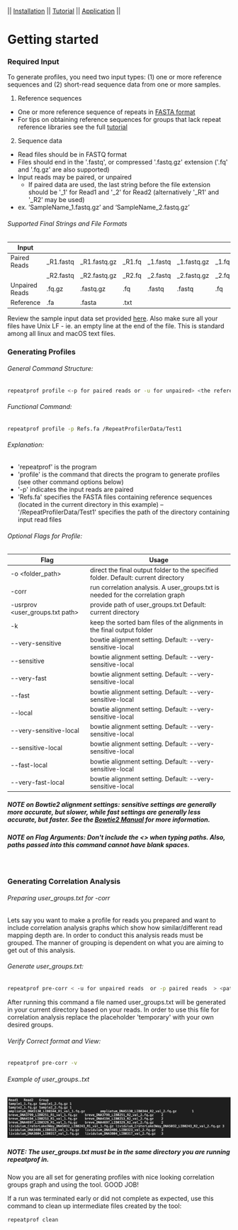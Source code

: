 || [Installation](readme.md) ||  [Tutorial](tutorial.md) ||  [Application](uses.md) || 

# Getting started

### Required Input

To generate profiles, you need two input types: (1) one or more reference sequences and (2) short-read sequence data from one or more samples.

1. Reference sequences
  - One or more reference sequence of repeats in [FASTA format]
  - For tips on obtaining reference sequences for groups that lack repeat reference libraries see the full [tutorial](tutorial.md)

2. Sequence data
  - Read files should be in FASTQ format
  - Files should end in the '.fastq', or compressed '.fastq.gz' extension ('.fq' and '.fq.gz' are also supported)
  - Input reads may be paired, or unpaired 
    - If paired data are used, the last string before the file extension should be '_1' for Read1 and '_2' for Read2 (alternatively '_R1' and '_R2' may be used)
  - ex. ‘SampleName_1.fastq.gz’ and ‘SampleName_2.fastq.gz’
  
###### Supported Final Strings and File Formats

|  Input |   |   |   |   |   |   |   |
|---|---|---|---|---|---|---|---|
| Paired Reads   | _R1.fastq | _R1.fastq.gz | _R1.fq | _1.fastq | _1.fastq.gz | _1.fq | _1.fq.gz |   
|                | _R2.fastq | _R2.fastq.gz | _R2.fq | _2.fastq | _2.fastq.gz | _2.fq | _2.fq.gz |   
| Unpaired Reads | .fq.gz    | .fastq.gz    | .fq    | .fastq   | .fastq      | .fq   | .fq.gz   |   
| Reference      | .fa       | .fasta       | .txt   |          |             |       |          |                

Review the sample input data set provided [here]. Also make sure all your files have Unix LF - ie. an empty line at the end of the file. This is standard among all linux and macOS text files.


### Generating Profiles

###### General Command Structure:
```sh
repeatprof profile <-p for paired reads or -u for unpaired> <the reference sequence path > <path of the folder containing reads> [optional flags]
```

###### Functional Command:
```sh
repeatprof profile -p Refs.fa /RepeatProfilerData/Test1
```

###### Explanation:
- 'repeatprof' is the program
- 'profile' is the command that directs the program to generate profiles (see other command options below)
- '-p' indicates the input reads are paired
- 'Refs.fa' specifies the FASTA files containing reference sequences (located in the current directory in this example)
– '/RepeatProfilerData/Test1' specifies the path of the directory containing input read files


###### Optional Flags for Profile:

| Flag| Usage |
|-------------------------------------|---|
| -o <folder_path>                    | direct the final output folder to the specified folder. Default: current directory |
| -corr                               | run correlation analysis. A user_groups.txt is needed for the correlation graph   |
| -usrprov <user_groups.txt path>   | provide path of user_groups.txt Default: current directory                          |
| -k                                  | keep the sorted bam files of the alignments in the final output folder             |
| --very-sensitive                    | bowtie alignment setting. Default: --very-sensitive-local                          |
| --sensitive                         | bowtie alignment setting. Default: --very-sensitive-local                          |
| --very-fast                         | bowtie alignment setting. Default: --very-sensitive-local                          |
| --fast                              | bowtie alignment setting. Default: --very-sensitive-local                          |
| --local                             | bowtie alignment setting. Default: --very-sensitive-local                          |
| --very-sensitive-local              | bowtie alignment setting. Default: --very-sensitive-local                          |
| --sensitive-local                   | bowtie alignment setting. Default: --very-sensitive-local                          |
| --fast-local                        | bowtie alignment setting. Default: --very-sensitive-local                          |
| --very-fast-local                   | bowtie alignment setting. Default: --very-sensitive-local                          |

##### NOTE on Bowtie2 alignment settings: sensitive settings are generally more accurate, but slower, while fast settings are generally less accurate, but faster. See the [Bowtie2 Manual] for more information.

##### NOTE on Flag Arguments: Don't include the <> when typing paths. Also, paths passed into this command cannot have blank spaces.

&nbsp;&nbsp;&nbsp;&nbsp;&nbsp;

### Generating Correlation Analysis
###### Preparing user_groups.txt for -corr
Lets say you want to make a profile for reads you prepared and want to include correlation analysis graphs which show how similar/different read mapping depth are. In order to conduct this analysis reads must be grouped. The manner of grouping is dependent on what you are aiming to get out of this analysis.

###### Generate user_groups.txt:

```sh
repeatprof pre-corr < -u for unpaired reads  or -p paired reads  > <path reads folder>
```

After running this command a file named user_groups.txt will be generated in your current directory based on your reads. In order to use this file for correlation analysis replace the placeholder 'temporary' with your own desired groups.  

###### Verify Correct format and View:

```sh
repeatprof pre-corr -v   
```

###### Example of user_groups..txt
![](./pics/user_groups.png)

##### NOTE: The user_groups.txt must be in the same directory you are running repeatprof in.

Now you are all set for generating profiles with nice looking correlation groups graph and using the tool. GOOD JOB!

If a run was terminated early or did not complete as expected, use this command to clean up intermediate files created by the tool:
```sh
repeatprof clean   
```

[//]: #
   [here]: <https://github.com/johnssproul/RepeatProfiler/releases/download/0.9/sample_input.zip>
   [FASTA format]: <https://en.wikipedia.org/wiki/FASTA_format>
   [Bowtie2 Manual]: <http://gensoft.pasteur.fr/docs/bowtie2/2.0.0/>
   
